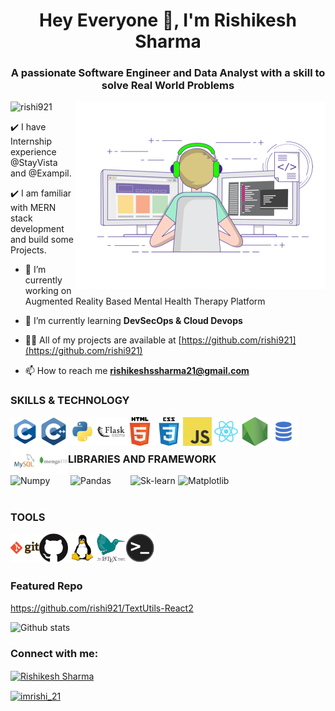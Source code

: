 <h1 align="center">Hey Everyone 👋, I'm Rishikesh Sharma</h1>
<!-- ### Hi 👋, I am ***Rishikesh Sharma***💡. I am a skilled ***Software Developer and Data Analyst***🎰 with a passion to solve Real World Problems using `Web Development and Machine Learning`. -->

<h3 align="center">A passionate Software Engineer and Data Analyst with a skill to solve Real World Problems</h3>
<img align="right" alt="Coding" width="400" src="https://raw.githubusercontent.com/devSouvik/devSouvik/master/gif3.gif">

<p align="left"> <img src="https://komarev.com/ghpvc/?username=rishi921&label=Profile%20views&color=0e75b6&style=flat" alt="rishi921" /> </p>

✔️ I have Internship experience @StayVista and @Exampil.

✔️ I am familiar with MERN stack development and build some Projects. <br>

- 🔭 I’m currently working on Augmented Reality Based Mental Health Therapy Platform

- 🌱 I’m currently learning **DevSecOps & Cloud Devops**

- 👨‍💻 All of my projects are available at [https://github.com/rishi921](https://github.com/rishi921)

- 📫 How to reach me **rishikeshssharma21@gmail.com**

### SKILLS & TECHNOLOGY

<img align="left" alt="C" width="46px" src="https://raw.githubusercontent.com/github/explore/80688e429a7d4ef2fca1e82350fe8e3517d3494d/topics/c/c.png" />
<img align="left" alt="CPP" width="46px" src="https://raw.githubusercontent.com/github/explore/80688e429a7d4ef2fca1e82350fe8e3517d3494d/topics/cpp/cpp.png" />
<img align="left" alt="Python" width="46px" src="https://raw.githubusercontent.com/github/explore/80688e429a7d4ef2fca1e82350fe8e3517d3494d/topics/python/python.png" />
<img align="left" alt="Python" width="46px" src="https://raw.githubusercontent.com/github/explore/80688e429a7d4ef2fca1e82350fe8e3517d3494d/topics/flask/flask.png" />
<img align="left" alt="HTML5" width="46px" src="https://raw.githubusercontent.com/github/explore/80688e429a7d4ef2fca1e82350fe8e3517d3494d/topics/html/html.png" />
<img align="left" alt="CSS3" width="46px" src="https://raw.githubusercontent.com/github/explore/80688e429a7d4ef2fca1e82350fe8e3517d3494d/topics/css/css.png" />
<img align="left" alt="JavaScript" width="46px" src="https://raw.githubusercontent.com/github/explore/80688e429a7d4ef2fca1e82350fe8e3517d3494d/topics/javascript/javascript.png" />
<img align="left" alt="React" width="46px" src="https://raw.githubusercontent.com/github/explore/80688e429a7d4ef2fca1e82350fe8e3517d3494d/topics/react/react.png" />
<img align="left" alt="Node.js" width="46px" src="https://raw.githubusercontent.com/github/explore/80688e429a7d4ef2fca1e82350fe8e3517d3494d/topics/nodejs/nodejs.png" />

<img align="left" alt="SQL" width="46px" src="https://raw.githubusercontent.com/github/explore/80688e429a7d4ef2fca1e82350fe8e3517d3494d/topics/sql/sql.png" />
<img align="left" alt="MySQL" width="46px" src="https://raw.githubusercontent.com/github/explore/80688e429a7d4ef2fca1e82350fe8e3517d3494d/topics/mysql/mysql.png" />
<img align="left" alt="MongoDB" width="46px" src="https://raw.githubusercontent.com/github/explore/80688e429a7d4ef2fca1e82350fe8e3517d3494d/topics/mongodb/mongodb.png" />

<br>
<br>

### LIBRARIES AND FRAMEWORK
<img align="left" alt="Numpy" width="96px" src="https://miro.medium.com/max/1400/1*cyXCE-JcBelTyrK-58w6_Q.png" />
<img align="left" alt="Pandas" width="96px" src="https://miro.medium.com/max/481/1*n_ms1q5YoHAQXXUIfeADKQ.png" />
<img align="left" alt="Sk-learn" width="76px" src="https://upload.wikimedia.org/wikipedia/commons/thumb/0/05/Scikit_learn_logo_small.svg/1200px-Scikit_learn_logo_small.svg.png" />
<img align="left" alt="Matplotlib" width="96px" src="https://matplotlib.org/_static/logo2_compressed.svg" />



<br>
<br>

### TOOLS

<img align="left" alt="Git" width="46px" src="https://raw.githubusercontent.com/github/explore/80688e429a7d4ef2fca1e82350fe8e3517d3494d/topics/git/git.png" />
<img align="left" alt="GitHub" width="46px" src="https://raw.githubusercontent.com/github/explore/78df643247d429f6cc873026c0622819ad797942/topics/github/github.png" />
<img align="left" alt="GitHub" width="46px" src="https://raw.githubusercontent.com/github/explore/78df643247d429f6cc873026c0622819ad797942/topics/linux/linux.png" />
<img align="left" alt="GitHub" width="46px" src="https://raw.githubusercontent.com/github/explore/78df643247d429f6cc873026c0622819ad797942/topics/latex/latex.png" />
<img align="left" alt="Terminal" width="46px" src="https://raw.githubusercontent.com/github/explore/80688e429a7d4ef2fca1e82350fe8e3517d3494d/topics/terminal/terminal.png" />


<br>
<br>
<br>

### Featured Repo
<!-- ![ReadMe Card](https://github-readme-stats.vercel.app/api/pin/?username=harshwalia36&repo=IPL_Winning_Team_Predictor_and_show_Stats) -->
<!-- ![ReadMe Card](https://github-readme-stats.vercel.app/api/pin/?username=harshwalia36&repo=Audio-Description-of-Image-for-visually-impaired-person) -->
<!-- ![ReadMe Card](https://github-readme-stats.vercel.app/api/pin/?username=harshwalia36&repo=Early-Prediction-of-Mortality-Risk-among-Covid-19-Patients) -->
<!-- ![ReadMe Card](https://github-readme-stats.vercel.app/api/pin/?username=harshwalia36&repo=Segmentation_and_classification_of_Covid-19-lungs-CT-Scan) -->
<!-- ![ReadMe Card](https://github-readme-stats.vercel.app/api/pin/?username=harshwalia36&repo=Emojify) -->

https://github.com/rishi921/TextUtils-React2

![Github stats](https://github-readme-stats.vercel.app/api?username=rishi921)


<h3 align="left">Connect with me:</h3>
<p align="left">
<a href="https://www.linkedin.com/in/rishikeshsanjaysharma/" target="blank"><img align="center" src="https://raw.githubusercontent.com/rahuldkjain/github-profile-readme-generator/master/src/images/icons/Social/linked-in-alt.svg" alt="Rishikesh Sharma" height="30" width="40" /></a>
  
<a href="https://instagram.com/rishikeshsharmaaa" target="blank"><img align="center" src="https://raw.githubusercontent.com/rahuldkjain/github-profile-readme-generator/master/src/images/icons/Social/instagram.svg" alt="imrishi_21" height="30" width="40" /></a>

